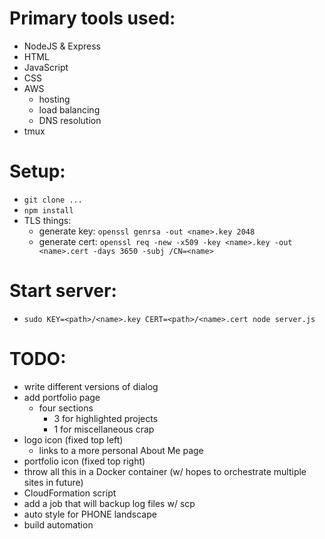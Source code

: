 
# Primary tools used:
  - NodeJS & Express
  - HTML
  - JavaScript
  - CSS
  - AWS
    - hosting
    - load balancing
    - DNS resolution
  - tmux

# Setup:
  - `git clone ...`
  - `npm install`
  - TLS things:
    - generate key: `openssl genrsa -out <name>.key 2048`
    - generate cert: `openssl req -new -x509 -key <name>.key -out <name>.cert -days 3650 -subj /CN=<name>`

# Start server:
  - `sudo KEY=<path>/<name>.key CERT=<path>/<name>.cert node server.js`

# TODO:
  - write different versions of dialog
  - add portfolio page
    - four sections
      - 3 for highlighted projects
      - 1 for miscellaneous crap
  - logo icon (fixed top left)
    - links to a more personal About Me page
  - portfolio icon (fixed top right)
  - throw all this in a Docker container (w/ hopes to orchestrate multiple sites in future)
  - CloudFormation script
  - add a job that will backup log files w/ scp
  - auto style for PHONE landscape
  - build automation
